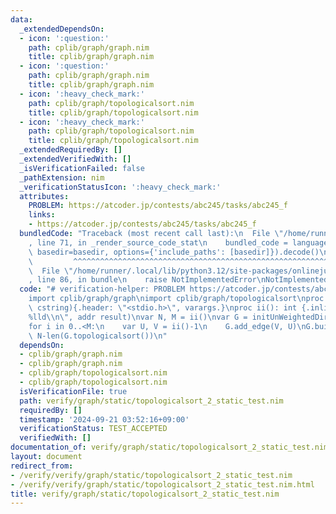 ```yaml
---
data:
  _extendedDependsOn:
  - icon: ':question:'
    path: cplib/graph/graph.nim
    title: cplib/graph/graph.nim
  - icon: ':question:'
    path: cplib/graph/graph.nim
    title: cplib/graph/graph.nim
  - icon: ':heavy_check_mark:'
    path: cplib/graph/topologicalsort.nim
    title: cplib/graph/topologicalsort.nim
  - icon: ':heavy_check_mark:'
    path: cplib/graph/topologicalsort.nim
    title: cplib/graph/topologicalsort.nim
  _extendedRequiredBy: []
  _extendedVerifiedWith: []
  _isVerificationFailed: false
  _pathExtension: nim
  _verificationStatusIcon: ':heavy_check_mark:'
  attributes:
    PROBLEM: https://atcoder.jp/contests/abc245/tasks/abc245_f
    links:
    - https://atcoder.jp/contests/abc245/tasks/abc245_f
  bundledCode: "Traceback (most recent call last):\n  File \"/home/runner/.local/lib/python3.12/site-packages/onlinejudge_verify/documentation/build.py\"\
    , line 71, in _render_source_code_stat\n    bundled_code = language.bundle(stat.path,\
    \ basedir=basedir, options={'include_paths': [basedir]}).decode()\n          \
    \         ^^^^^^^^^^^^^^^^^^^^^^^^^^^^^^^^^^^^^^^^^^^^^^^^^^^^^^^^^^^^^^^^^^^^^^^^^^^^^^^^^\n\
    \  File \"/home/runner/.local/lib/python3.12/site-packages/onlinejudge_verify/languages/nim.py\"\
    , line 86, in bundle\n    raise NotImplementedError\nNotImplementedError\n"
  code: "# verification-helper: PROBLEM https://atcoder.jp/contests/abc245/tasks/abc245_f\n\
    import cplib/graph/graph\nimport cplib/graph/topologicalsort\nproc scanf(formatstr:\
    \ cstring){.header: \"<stdio.h>\", varargs.}\nproc ii(): int {.inline.} = scanf(\"\
    %lld\\n\", addr result)\nvar N, M = ii()\nvar G = initUnWeightedDirectedStaticGraph(N)\n\
    for i in 0..<M:\n    var U, V = ii()-1\n    G.add_edge(V, U)\nG.build()\necho\
    \ N-len(G.topologicalsort())\n"
  dependsOn:
  - cplib/graph/graph.nim
  - cplib/graph/graph.nim
  - cplib/graph/topologicalsort.nim
  - cplib/graph/topologicalsort.nim
  isVerificationFile: true
  path: verify/graph/static/topologicalsort_2_static_test.nim
  requiredBy: []
  timestamp: '2024-09-21 03:52:16+09:00'
  verificationStatus: TEST_ACCEPTED
  verifiedWith: []
documentation_of: verify/graph/static/topologicalsort_2_static_test.nim
layout: document
redirect_from:
- /verify/verify/graph/static/topologicalsort_2_static_test.nim
- /verify/verify/graph/static/topologicalsort_2_static_test.nim.html
title: verify/graph/static/topologicalsort_2_static_test.nim
---
```

